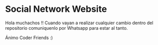 # Social Network Website

Hola muchachos !!
Cuando vayan a realizar cualquier cambio dentro del repositorio comuniquenlo por Whatsapp para estar al tanto.

Ánimo Coder Friends :)
